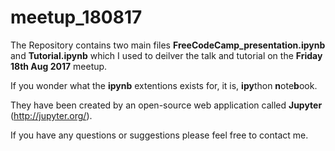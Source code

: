 # meetup_180817

The Repository contains two main files **FreeCodeCamp_presentation.ipynb** and **Tutorial.ipynb** which I used to deilver the talk and tutorial on the **Friday 18th Aug 2017** meetup.

If you wonder what the **ipynb** extentions exists for, it is, **ipy**thon **n**ote**b**ook.

They have been created by an open-source web application called **Jupyter** (http://jupyter.org/).

If you have any questions or suggestions please feel free to contact me.
